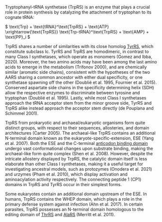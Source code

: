 
Tryptophanyl-tRNA synthetase (TrpRS) is an enzyme that plays a crucial role in protein synthesis by catalyzing the attachment of tryptophan to its cognate tRNA:




$ \text{Trp} + \text{tRNA}^\text{TrpRS} + \text{ATP} \xrightarrow{\text{TrpRS}} \text{Trp-tRNA}^\text{TrpRS} + \text{AMP} + \text{PP}_i  $




TrpRS shares a number of similarities with its close homolog [TyrRS](/class1/tyr), which constitute subclass Ic.
TyrRS and TrpRS are homodimeric, in contrast to many Class I synthetases, which operate as monomers (Gomez and Ibba, 2020).
Moreover, the two amino acids may have been among the last amino acids to emerge in the metabolism (Trifonov 2000), 
and are chemically similar (aromatic side chains), consistent with the hypotheses of the two AARS sharing a common ancestor with either dual specificity, or one synthetase spawning off the other (Doublié et al. 1995, Fournier et al. 2015).
Conserved aspartate side chains in the specificity determining helix (SDH) allow the respective enzymes to discriminate between tyrosine and tryptophan (Doublié et al. 1995).
Lastly, while most Class I synthetases approach the tRNA acceptor stem from the minor groove side, TyrRS and TrpRS alike instead approach the acceptor stem directly (de Pouplana and Schimmel 2001).



TrpRS from prokaryotic and archaeal/eukaryotic organisms form quite distinct groups, with respect to their sequences, allosteries, and domain architectures (Carter 2005).
The archaeal-like TrpRS contains an additional N-terminal domain known as the eukaryote-specific-extension, ESE (Yang et al. 2007).
Both the ESE and the C-terminal [anticodon binding domain](/superfamily/class1/Anticodon_binding_domain_WY) undergo vast conformational changes upon substrate binding, making the archaeal-like form quite complex (Shen et al. 2008).
However, despite the intricate allostery displayed by TrpRS, the catalytic domain itself is less elaborate than other Class I synthetases, making it a useful target for investigating
ancestral models, such as  protozymes (Onodera et al. 2021) and urzymes (Pham et al. 2010), which display activation and aminoacylation activity respectively. 
The connecting peptide 1 (CP1) domains in TrpRS and TyrRS occur in their simplest forms.




Some eukaryotes contain an additional domain upstream of the ESE.
In humans, TrpRS contains the WHEP domain, which plays a role in the primary defense system against infection (Ahn et al. 2017).
In certain parasites, TrpRS possesses an N-terminal domain homologous to the editing domain of [ThrRS](/class2/thr) and [AlaRS](/class2/ala) (Merritt et al. 2011).




